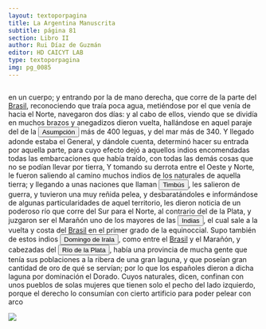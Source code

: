 ```yaml
---
layout: textoporpagina
title: La Argentina Manuscrita
subtitle: página 81
section: Libro II
author: Rui Díaz de Guzmán
editor: HD CAICYT LAB
type: textoporpagina
img: pg_0085
---
```


<div class="row">
    <div class="column">
<p>en un cuerpo; y entrando por la de mano derecha, que corre de la parte del <a href="https://recogito.pelagios.org/document/wzqxhk0h3vpikm/part/1/edit#7928934b-5bb5-4665-8f0e-31b395425de1" target="_blank">Brasil</a>, reconociendo que traía poca agua, metiéndose por el que venía de hacia el Norte, navegaron dos días: y al cabo de ellos, viendo que se dividía en muchos brazos y anegadizos dieron vuelta, hallándose en aquel paraje del de la <a href="https://recogito.pelagios.org/document/wzqxhk0h3vpikm/part/1/edit#a71ccbb2-fc75-4846-ae68-4aa4e9b03bff" target="_blank"><button class="balloon" data-balloon-pos="up" data-balloon-length="large" data-balloon="Asunción del Paraguay.">Asumpción</button></a> más de 400 leguas, y del mar más de 340. Y llegado adonde estaba el General, y dándole cuenta, determinó hacer su entrada por aquella parte, para cuyo efecto dejó a aquellos indios encomendadas todas las embarcaciones que había traído, con todas las demás cosas que no se podían llevar por tierra, Y tomando su derrota entre el Oeste y Norte, le fueron saliendo al camino muchos indios de los naturales de aquella tierra; y llegando a unas naciones que llaman <button class="balloon" data-balloon-pos="up" data-balloon-length="large" data-balloon="Timbús. Pueblos a 40 leguas de Buenos Aires; afables, y labradores: tienen las narices horadadas, son más de 8000-10. Indios de Santa Fe; gente labradora y de buena índole. Indios que pueblan las orillas del Carcarañal; gente dispuesta y agigantada; reciben a Francisco de Mendoza; levantan las palas de sus buques, una señal de amistad. Indios del Perú; se oponen A los españoles; les dan noticias del Marañón, de la tierra del Dorado, y del país de las Amazonas. Esta costumbre de recibir a un extranjero ha pasado de los salvajes a los pueblos civilizados; porque las tripulaciones de los buques de guerra, cuando se embarca en sus botes algún personaje de distinción, levantan los remos en señal de hospitalidad y de obsequio. Timbú, en el idioma guaraní significa &quot;nariz agujereada.">Timbús</button>, les salieron de guerra, y tuvieron una muy reñida pelea, y desbaratándoles e informándose de algunas particularidades de aquel territorio, les dieron noticia de un poderoso río que corre del Sur para el Norte, al contrario del de la Plata, y juzgaron ser el Marañón uno de los mayores de las <button class="balloon" data-balloon-pos="up" data-balloon-length="large" data-balloon="Las Indias Occidentales, una forma muy extendida de denominar a América en todo el período colonial.">Indias</button>, el cual sale a la vuelta y costa del <a href="https://recogito.pelagios.org/document/wzqxhk0h3vpikm/part/1/edit#52d0012d-2c40-4a95-b768-7fb3096a3ecc" target="_blank">Brasil</a> en el primer grado de la equinoccial. Supo también de estos indios <button class="balloon" data-balloon-pos="up" data-balloon-length="large" data-balloon="Domingo Martínez de Irala (Vergara de la Hermandad de Guipúzcoa, Corona de Castilla, 1509 - Asunción del Paraguay, Virreinato del Perú, 3 de octubre de 1556) fue un conquistador, explorador y colonizador español que como lugarteniente de Juan de Ayolas quien lo nombrara interinamente hasta que regresara como teniente de gobernador de La Candelaria en 1537, luego lo sería de hecho, y posteriormente elegido por el pueblo según real cédula, como teniente de gobernador general de Asunción.Ocupó tres veces el cargo de gobernador interino del Río de la Plata y del Paraguay, en los períodos de 1539 a 1542, de 1544 hasta 1548 y por último desde 1549. El emperador Carlos V lo nombraría definitivamente como titular en el cargo gubernamental en el año 1555, que lo ostentaría hasta su fallecimiento.En 1543 fundó en el Chaco Boreal el Puerto de los Reyes, a orillas del río Paraguay y del pantano de los Jarayes, sobre las costas de la laguna La Gaiba. Avellaneda, Mercedes; Perusset, Macarena, &quot;Irala, el primer estratega del Plata&quot;, en Historia Paraguaya. Anuario de la Academia Paraguaya de la Historia, vol. XLVI, 2006, pp. 319-363.Lafuente Machain, Ricardo, El gobernador Domingo de Irala, Asunción, Academia Paraguaya de la Historia, 2005 [1939].">Domingo de Irala</button>, como entre el <a href="https://recogito.pelagios.org/document/wzqxhk0h3vpikm/part/1/edit#5840b46b-d5ff-4747-9e26-2700f4a9d9f4" target="_blank">Brasil</a> y el Marañón, y cabezadas del <a href="https://recogito.pelagios.org/document/wzqxhk0h3vpikm/part/1/edit#616e891a-f4e1-4027-9115-583e603fcaaf" target="_blank"><button class="balloon" data-balloon-pos="up" data-balloon-length="large" data-balloon="Refiere a la Provincia del Río de la Plata, un espacio creado a partir de las capitulaciones que firmó el primer adelantado Pedro de Mendoza con Carlos I en 1534.La misma limitaba al norte con los territorios otorgados a Diego de Almagro, ocupando una franja que se extendería entre el Mar del Sur y el Mar Océano Austral. La exploración y ocupación efectiva del terreno delimitarían el espacio de la provincia del Río de la Plata al sector atlántico y específicamente, al eje fluvial Paraná-Plata">Río de la Plata</button></a>, había una provincia de mucha gente que tenía sus poblaciones a la ribera de una gran laguna, y que poseían gran cantidad de oro de qué se servían; por lo que los españoles dieron a dicha laguna por dominación el Dorado. Cuyos naturales, dicen, confinan con unos pueblos de solas mujeres que tienen solo el pecho del lado izquierdo, porque el derecho lo consumían con cierto artificio para poder pelear con arco </div>

<div class="column">
<a href="{{site.baseurl}}/assets/img/argentina_manuscrita/{{page.img}}.jpg"><img src="{{site.baseurl}}/assets/img/argentina_manuscrita/{{page.img}}.jpg"></a>
    </div>
</div>